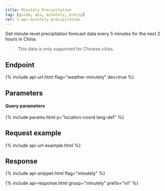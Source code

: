```yaml
---
title: Minutely Precipitation
tag: [guide, api, minutely, precip]
ref: 1-api-minutely-precipitation
---
```


Get minute-level precipitation forecast data every 5 minutes for the next 2 hours in China.

> This data is only supported for Chinese cities.

## Endpoint

{% include api-url.html flag="weather-minutely" dev=true %}

## Parameters

#### Query parameters

{% include params.html p="location-coord lang-def" %}

## Request example

{% include api-url-example.html %}

## Response

{% include api-snippet.html flag="minutely" %}

{% include api-response.html group="minutely" prefix="nil"  %}
